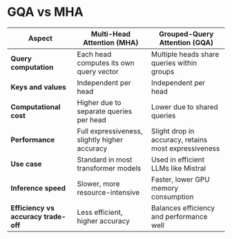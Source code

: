 # GQA vs MHA

| Aspect                               | Multi-Head Attention (MHA)                    | Grouped-Query Attention (GQA)                        |
| ------------------------------------ | --------------------------------------------- | ---------------------------------------------------- |
| **Query computation**                | Each head computes its own query vector       | Multiple heads share queries within groups           |
| **Keys and values**                  | Independent per head                          | Independent per head                                 |
| **Computational cost**               | Higher due to separate queries per head       | Lower due to shared queries                          |
| **Performance**                      | Full expressiveness, slightly higher accuracy | Slight drop in accuracy, retains most expressiveness |
| **Use case**                         | Standard in most transformer models           | Used in efficient LLMs like Mistral                  |
| **Inference speed**                  | Slower, more resource-intensive               | Faster, lower GPU memory consumption                 |
| **Efficiency vs accuracy trade-off** | Less efficient, higher accuracy               | Balances efficiency and performance well             |
